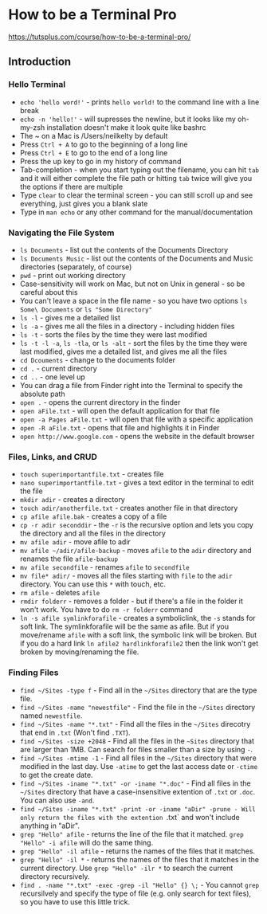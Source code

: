 # How to be a Terminal Pro
https://tutsplus.com/course/how-to-be-a-terminal-pro/

## Introduction

### Hello Terminal
* `echo 'hello word!'` - prints `hello world!` to the command line with a line break
* `echo -n 'hello!'` - will supresses the newline, but it looks like my oh-my-zsh installation doesn't make it look quite like bashrc
* The ~ on a Mac is /Users/neilkelty by default
* Press `Ctrl + A` to go to the beginning of a long line
* Press `Ctrl + E` to go to the end of a long line
* Press the up key to go in my history of command
* Tab-completion - when you start typing out the filename, you can hit `tab` and it will either complete the file path or hitting `tab` twice will give you the options if there are multiple
* Type `clear` to clear the terminal screen - you can still scroll up and see everything, just gives you a blank slate
* Type in `man echo` or any other command for the manual/documentation

### Navigating the File System
* `ls Documents` - list out the contents of the Documents Directory
* `ls Documents Music` - list out the contents of the Documents and Music directories (separately, of course)
* `pwd` - print out working directory
* Case-sensitivity will work on Mac, but not on Unix in general - so be careful about this
* You can't leave a space in the file name - so you have two options `ls Some\ Documents` or `ls "Some Directory"`
* `ls -l` - gives me a detailed list
* `ls -a` - gives me all the files in a directory - including hidden files
* `ls -t` - sorts the files by the time they were last modified
* `ls -t -l -a`, `ls -tla`, or `ls -alt` - sort the files by the time they were last modified, gives me a detailed list, and gives me all the files
* `cd Dcouments` - change to the documents folder
* `cd .` - current directory
* `cd ..` - one level up
* You can drag a file from Finder right into the Terminal to specify the absolute path
* `open .` - opens the current directory in the finder
* `open aFile.txt` - will open the default application for that file
* `open -a Pages aFile.txt` - will open that file with a specific application
* `open -R aFile.txt` - opens that file and highlights it in Finder
* `open http://www.google.com` - opens the website in the default browser

### Files, Links, and CRUD
* `touch superimportantfile.txt` - creates file
* `nano superimportantfile.txt` - gives a text editor in the terminal to edit the file
* `mkdir adir` - creates a directory
* `touch adir/anotherfile.txt` - creates another file in that directory
* `cp afile afile.bak` - creates a copy of a file
* `cp -r adir seconddir` - the `-r` is the recursive option and lets you copy the directory and all the files in the directory
* `mv afile adir` - move afile to adir
* `mv afile ~/adir/afile-backup` - moves `afile` to the `adir` directory and renames the file `afile-backup`
* `mv afile secondfile` - renames `afile` to `secondfile`
* `mv file* adir/` - moves all the files starting with `file` to the `adir` directory. You can use this `*` with touch, etc.
* `rm afile` - deletes `afile`
* `rmdir folderr` - removes a folder - but if there's a file in the folder it won't work. You have to do `rm -r folderr` command
* `ln -s afile symlinkforafile` - creates a symboliclink, the `-s` stands for soft link. The symlinkforafile will be the same as afile. But if you move/rename `afile` with a soft link, the symbolic link will be broken. But if you do a hard link `ln afile2 hardlinkforafile2` then the link won't get broken by moving/renaming the file.

### Finding Files
* `find ~/Sites -type f` - Find all in the `~/Sites` directory that are the type file.
* `find ~/Sites -name "newestfile"` - Find the file in the `~/Sites` directory named `newestfile`.
* `find ~/Sites -name "*.txt"` - Find all the files in the `~/Sites` direcotry that end in `.txt` (Won't find `.TXT`).
* `find ~/Sites -size +2048` - Find all the files in the `~Sites` directory that are larger than 1MB. Can search for files smaller than a size by using `-`.
* `find ~/Sites -mtime -1` - Find all files in the `~/Sites` directory that were modified in the last day. Use `-atime` to get the last access date or `-ctime` to get the create date.
* `find ~/Sites -iname "*.txt" -or -iname "*.doc"` - Find all files in the `~/Sites` directory that have a case-insensitive extention of `.txt` or `.doc`. You can also use `-and`.
* `find ~/Sites -iname "*.txt" -print -or -iname "aDir" -prune - Will only return the files with the extention `.txt` and won't include anything in "aDir".
* `grep "Hello" afile` - returns the line of the file that it matched. `grep "Hello" -i afile` will do the same thing.
* `grep "Hello" -il afile` - returns the names of the files that it matches.
* `grep "Hello" -il *` - returns the names of the files that it matches in the current directory. Use `grep "Hello" -ilr *` to search the current directory recursively. 
* `find . -name "*.txt" -exec -grep -il "Hello" {} \;` - You cannot `grep` recursilvely and specify the type of file (e.g. only search for text files), so you have to use this little trick.
